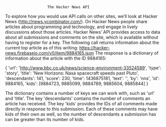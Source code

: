                        The Hacker News API
To explore how you would use API calls on other sites, we’ll look at Hacker
News (http://news.ycombinator.com/). On Hacker News people share articles
about programming and technology, and engage in lively discussions about
those articles. Hacker News’ API provides access to data about all submissions
and comments on the site, which is available without having to register
for a key. The following call returns information about the current top article as of this writing:
https://hacker-news.firebaseio.com/v0/item/9884165.json
The response is a dictionary of information about the article with the ID 9884165:

{
'url': 'http://www.bbc.co.uk/news/science-environment-33524589',
'type': 'story',
'title': 'New Horizons: Nasa spacecraft speeds past Pluto',
'descendants': 141,
'score': 230,
'time': 1436875181,
'text': '',
'by': 'nns',
'id': 9884165,
'kids': [9884723, 9885099, 9884789, 9885604, 9885844]
}

The dictionary contains a number of keys we can work with, 
such as 'url' and 'title'. The key 'descendants' contains 
the number of comments an article has received. The key 'kids'
provides the IDs of all comments made directly in response to 
this submission. Each of these comments may have kids of their 
own as well, so the number of descendants a submission has can
be greater than its number of kids.